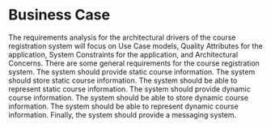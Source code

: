# Business Case 
The requirements analysis for the architectural drivers of the course registration system will focus on Use Case models, Quality Attributes for the application, System Constraints for the application, and Architectural Concerns. There are some general requirements for the course registration system. The system should provide static course information. The system should store static course information. The system should be able to represent static course information. The system should provide dynamic course information. The system should be able to store dynamic course information. The system should be able to represent dynamic course information. Finally, the system should provide a messaging system.